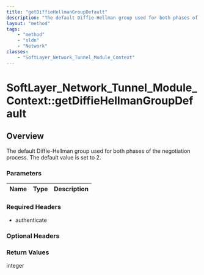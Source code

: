 ```yaml
---
title: "getDiffieHellmanGroupDefault"
description: "The default Diffie-Hellman group used for both phases of the negotiation process.  The default value is set to 2."
layout: "method"
tags:
    - "method"
    - "sldn"
    - "Network"
classes:
    - "SoftLayer_Network_Tunnel_Module_Context"
---
```

# SoftLayer_Network_Tunnel_Module_Context::getDiffieHellmanGroupDefault
## Overview 
The default Diffie-Hellman group used for both phases of the negotiation process.  The default value is set to 2. 

### Parameters 
|Name | Type | Description |
| --- | --- | --- |


### Required Headers
* authenticate

### Optional Headers

### Return Values
integer

